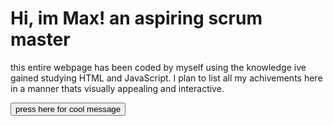 <!DOCTYPE html>
<html>
<head>

</head>
  <body> 
  <h1>Hi, im Max! an aspiring scrum master</h1>
  <p>this entire webpage has been coded by myself using the knowledge ive gained studying HTML and JavaScript.
  I plan to list all my achivements here in a manner thats visually appealing and interactive.  </p>
   <script>
     function showalert() 
       alert("YOU ARE A $TAR!!") 
   </script>
    <button onclick="showalert()"> press here for cool message </button>
  </body>
</html>
